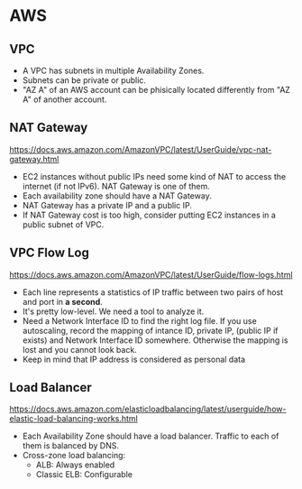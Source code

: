 # AWS

## VPC

- A VPC has subnets in multiple Availability Zones.
- Subnets can be private or public.
- "AZ A" of an AWS account can be phisically located differently from "AZ A" of another account.

## NAT Gateway

https://docs.aws.amazon.com/AmazonVPC/latest/UserGuide/vpc-nat-gateway.html

- EC2 instances without public IPs need some kind of NAT to access the internet (if not IPv6). NAT Gateway is one of them.
- Each availability zone should have a NAT Gateway.
- NAT Gateway has a private IP and a public IP.
- If NAT Gateway cost is too high, consider putting EC2 instances in a public subnet of VPC.

## VPC Flow Log

https://docs.aws.amazon.com/AmazonVPC/latest/UserGuide/flow-logs.html

- Each line represents a statistics of IP traffic between two pairs of host and port in **a second**.
- It's pretty low-level. We need a tool to analyze it.
- Need a Network Interface ID to find the right log file. If you use autoscaling, record the mapping of intance ID, private IP, (public IP if exists) and Network Interface ID somewhere. Otherwise the mapping is lost and you cannot look back.
- Keep in mind that IP address is considered as personal data

## Load Balancer

https://docs.aws.amazon.com/elasticloadbalancing/latest/userguide/how-elastic-load-balancing-works.html

- Each Availability Zone should have a load balancer. Traffic to each of them is balanced by DNS.
- Cross-zone load balancing:
  - ALB: Always enabled
  - Classic ELB: Configurable
